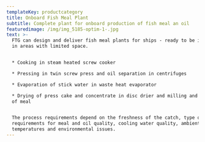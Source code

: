 ```yaml
---
templateKey: productcategory
title: Onboard Fish Meal Plant
subtitle: Complete plant for onboard production of fish meal an oil
featuredimage: /img/img_5185-optim-1-.jpg
text: >-
  FTG can design and deliver fish meal plants for ships - ready to be installed
  in areas with limited space. 


  * Cooking in steam heated screw cooker

  * Pressing in twin screw press and oil separation in centrifuges

  * Evaporation of stick water in waste heat evaporator

  * Drying of press cake and concentrate in disc drier and milling and cooling
  of meal


  The process requirements depend on the freshness of the catch, type of fish,
  requirements for meal and oil quality, cooling water quality, ambient
  temperatures and environmental issues.
---
```


